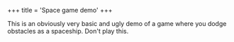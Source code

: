 +++
title = 'Space game demo'
+++

This is an obviously very basic and ugly demo of a game where you dodge obstacles as a spaceship. Don't play this.
